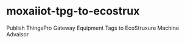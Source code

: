 # moxaiiot-tpg-to-ecostrux
Publish ThingsPro Gateway Equipment Tags to EcoStruxure Machine Advaisor
